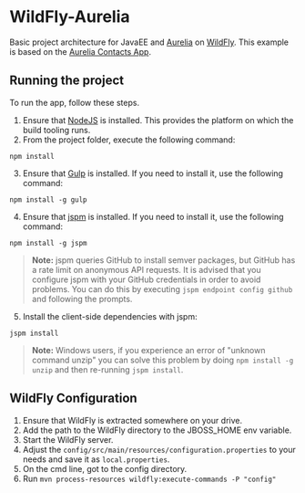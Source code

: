 # WildFly-Aurelia

Basic project architecture for JavaEE and [Aurelia][aurelia] on [WildFly][wildfly]. This example is based on the [Aurelia Contacts App][app-contacts].

## Running the project

To run the app, follow these steps.

1. Ensure that [NodeJS](http://nodejs.org/) is installed. This provides the platform on which the build tooling runs.
2. From the project folder, execute the following command:

  ```shell
  npm install
  ```
3. Ensure that [Gulp](http://gulpjs.com/) is installed. If you need to install it, use the following command:

  ```shell
  npm install -g gulp
  ```
4. Ensure that [jspm](http://jspm.io/) is installed. If you need to install it, use the following command:

  ```shell
  npm install -g jspm
  ```
  > **Note:** jspm queries GitHub to install semver packages, but GitHub has a rate limit on anonymous API requests. It is advised that you configure jspm with your GitHub credentials in order to avoid problems. You can do this by executing `jspm endpoint config github` and following the prompts.
5. Install the client-side dependencies with jspm:

  ```shell
  jspm install
  ```
  >**Note:** Windows users, if you experience an error of "unknown command unzip" you can solve this problem by doing `npm install -g unzip` and then re-running `jspm install`.
  
## WildFly Configuration

1. Ensure that WildFly is extracted somewhere on your drive.
2. Add the path to the WildFly directory to the JBOSS_HOME env variable.
3. Start the WildFly server.
4. Adjust the `config/src/main/resources/configuration.properties` to your needs and save it as `local.properties`.
5. On the cmd line, got to the config directory.
6. Run `mvn process-resources wildfly:execute-commands -P "config"`

[github]: https://github.com/MarcScheib/wildfly-aurelia
[aurelia]: http://aurelia.io/
[wildfly]: http://wildfly.org/
[app-contacts]: https://github.com/aurelia/app-contacts
